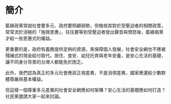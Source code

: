# 簡介

藍綠政黨常說社會要多元、政府要照顧弱勢，但檢視其對於受壓迫者的相關政策，常常流於消極的「施捨恩惠」，往往要等到受壓迫者發出聲音與憤怒後，藍綠兩黨才給一些恩惠式的權益。

更重要的是，政府有義務提供足夠的資源，來保障個人發展，社會安全網也不應被殘補式的現金給付取代。居住、食安、幼兒托育與老年安養，是安心生活的基礎，讓不同身分背景的台灣人都能免於困乏。

此外，我們認為真正的多元社會應該正視差異，不是消弭差異，國家應還給少數群體尊嚴與基本權益。

但這樣一個尊重多元差異的社會安全網應如何架構？安心生活的基礎應如何打造？社民黨邀請大家一起來討論。
